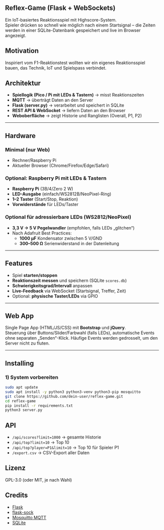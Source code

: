 ## Reflex-Game (Flask + WebSockets)
Ein IoT-basiertes Reaktionsspiel mit Highscore-System.  
Spieler drücken so schnell wie möglich nach einem Startsignal – die Zeiten werden in einer SQLite-Datenbank gespeichert und live im Browser angezeigt.  

## Motivation
Inspiriert vom F1-Reaktionstest wollten wir ein eigenes Reaktionsspiel bauen, das Technik, IoT und Spielspass verbindet.  

## Architektur
- **Spiellogik (Pico / Pi mit LEDs & Tastern)** → misst Reaktionszeiten  
- **MQTT** → überträgt Daten an den Server  
- **Flask (server.py)** → verarbeitet und speichert in SQLite  
- **REST API & WebSocket** → liefern Daten an den Browser  
- **Weboberfläche** → zeigt Historie und Ranglisten (Overall, P1, P2)  

---

## Hardware
### Minimal (nur Web)
- Rechner/Raspberry Pi
- Aktueller Browser (Chrome/Firefox/Edge/Safari)

### Optional: Raspberry Pi mit LEDs & Tastern
- **Raspberry Pi** (3B/4/Zero 2 W)
- **LED-Ausgabe** (einfach/WS2812B/NeoPixel-Ring)
- **1–2 Taster** (Start/Stop, Reaktion)
- **Vorwiderstände** für LEDs/Taster

### Optional für adressierbare LEDs (WS2812/NeoPixel)
- **3,3 V → 5 V Pegelwandler** (empfohlen, falls LEDs „glitchen“)
- Nach Adafruit Best Practices:
  - **1000 µF** Kondensator zwischen 5 V/GND
  - **300–500 Ω** Serienwiderstand in der Datenleitung

---

## Features
- Spiel **starten/stoppen**
- **Reaktionszeit messen** und speichern (SQLite `scores.db`)
- **Schwierigkeitsgrad/Intervall** anpassen
- **Live-Feedback** via WebSocket (Startsignal, Treffer, Zeit)
- Optional: **physische Taster/LEDs** via GPIO

---

## Web App
Single Page App (HTML/JS/CSS) mit **Bootstrap** und **jQuery**.  
Steuerung über Buttons/Slider/Farbwahl (falls LEDs), automatische Events ohne separaten „Senden“-Klick. Häufige Events werden gedrosselt, um den Server nicht zu fluten.

---

## Installing

### 1) System vorbereiten
```bash
sudo apt update
sudo apt install -y python3 python3-venv python3-pip mosquitto
git clone https://github.com/dein-user/reflex-game.git
cd reflex-game
pip install -r requirements.txt
python3 server.py
```
## API

- `/api/scores?limit=1000` → gesamte Historie  
- `/api/top?limit=10` → Top 10  
- `/api/top?player=P1&limit=10` → Top 10 für Spieler P1  
- `/export.csv` → CSV-Export aller Daten  

## Lizenz

GPL-3.0 (oder MIT, je nach Wahl)

## Credits

- [Flask](https://flask.palletsprojects.com/)  
- [flask-sock](https://flask-sock.readthedocs.io/)  
- [Mosquitto MQTT](https://mosquitto.org/)  
- [SQLite](https://sqlite.org/)


